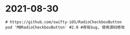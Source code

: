 # 2021-08-30

```
# https://github.com/swifty-iOS/RadioCheckboxButton
pod 'MBRadioCheckboxButton' #2.0 #库有bug, 使用源码修改
```